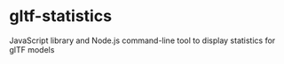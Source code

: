 # gltf-statistics
JavaScript library and Node.js command-line tool to display statistics for glTF models
